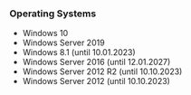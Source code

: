 ### Operating Systems
- Windows 10
- Windows Server 2019
- Windows 8.1 (until 10.01.2023)
- Windows Server 2016 (until 12.01.2027)
- Windows Server 2012 R2 (until 10.10.2023)
- Windows Server 2012 (until 10.10.2023)

